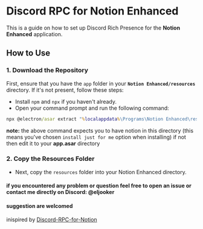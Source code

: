 # Discord RPC for Notion Enhanced

This is a guide on how to set up Discord Rich Presence for the **Notion Enhanced** application.

## How to Use

### 1. Download the Repository

First, ensure that you have the `app` folder in your **`Notion Enhanced/resources`** directory. If it's not present, follow these steps:

- Install `npm` and `npx` if you haven't already.
- Open your command prompt and run the following command:

```cmd
npx @electron/asar extract "%localappdata%\Programs\Notion Enhanced\resources\app.asar" "%localappdata%\Programs\Notion Enhanced\resources\app"
```
**note:** the above command expects you to have notion in this directory (this means you've chosen `install just for me` option when installing) if not then edit it to your **app.asar** directory

### 2. Copy the Resources Folder
- Next, copy the `resources` folder into your Notion Enhanced directory.

#### if you encountered any problem or question feel free to open an issue or contact me directly on Discord: **@eljooker**
#### suggestion are welcomed

inispired by [Discord-RPC-for-Notion](https://github.com/Mizari-W/Discord-RPC-for-Notion.git)
